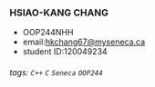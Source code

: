 ### HSIAO-KANG CHANG

- OOP244NHH
- email:<hkchang67@myseneca.ca>
- student ID:120049234

###### tags: `C++` `C` `Seneca` `OOP244`
